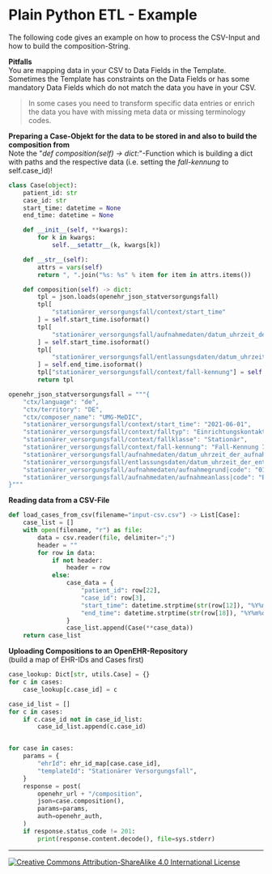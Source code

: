 # Plain Python ETL - Example

The following code gives an example on how to process the CSV-Input and how to build the composition-String.

**Pitfalls**  
You are mapping data in your CSV to Data Fields in the Template. Sometimes the Template has constraints on the Data Fields or has some mandatory Data Fields which do not match the data you have in your CSV. 

> In some cases you need to transform specific data entries or enrich the data you have with missing meta data or missing terminology codes.

**Preparing a Case-Objekt for the data to be stored in and also to build the composition from**  
Note the "_def composition(self) -> dict:_"-Function which is building a dict with paths and the respective data (i.e. setting the _fall-kennung_ to self.case_id)!

```python
class Case(object):
    patient_id: str
    case_id: str
    start_time: datetime = None
    end_time: datetime = None

    def __init__(self, **kwargs):
        for k in kwargs:
            self.__setattr__(k, kwargs[k])

    def __str__(self):
        attrs = vars(self)
        return ", ".join("%s: %s" % item for item in attrs.items())

    def composition(self) -> dict:
        tpl = json.loads(openehr_json_statversorgungsfall)
        tpl[
            "stationärer_versorgungsfall/context/start_time"
        ] = self.start_time.isoformat()
        tpl[
            "stationärer_versorgungsfall/aufnahmedaten/datum_uhrzeit_der_aufnahme"
        ] = self.start_time.isoformat()
        tpl[
            "stationärer_versorgungsfall/entlassungsdaten/datum_uhrzeit_der_entlassung"
        ] = self.end_time.isoformat()
        tpl["stationärer_versorgungsfall/context/fall-kennung"] = self.case_id
        return tpl

openehr_json_statversorgungsfall = """{
    "ctx/language": "de",
    "ctx/territory": "DE",
    "ctx/composer_name": "UMG-MeDIC",
    "stationärer_versorgungsfall/context/start_time": "2021-06-01",
    "stationärer_versorgungsfall/context/falltyp": "Einrichtungskontakt",
    "stationärer_versorgungsfall/context/fallklasse": "Stationär",
    "stationärer_versorgungsfall/context/fall-kennung": "Fall-Kennung 76",
    "stationärer_versorgungsfall/aufnahmedaten/datum_uhrzeit_der_aufnahme": "2021-06-03T11:30:16.658Z",
    "stationärer_versorgungsfall/entlassungsdaten/datum_uhrzeit_der_entlassung": "2021-06-03T11:30:16.658Z",
    "stationärer_versorgungsfall/aufnahmedaten/aufnahmegrund|code": "01",
    "stationärer_versorgungsfall/aufnahmedaten/aufnahmeanlass|code": "E"
}"""

```

**Reading data from a CSV-File**  
```python
def load_cases_from_csv(filename="input-csv.csv") -> List[Case]:
    case_list = []
    with open(filename, "r") as file:
        data = csv.reader(file, delimiter=";")
        header = ""
        for row in data:
            if not header:
                header = row
            else:
                case_data = {
                    "patient_id": row[22],
                    "case_id": row[3],
                    "start_time": datetime.strptime(str(row[12]), "%Y%m%d%H%M"),
                    "end_time": datetime.strptime(str(row[18]), "%Y%m%d%H%M"),
                }
                case_list.append(Case(**case_data))
    return case_list
```

**Uploading Compositions to an OpenEHR-Repository**  
(build a map of EHR-IDs and Cases first)
```python
case_lookup: Dict[str, utils.Case] = {}
for c in cases:
    case_lookup[c.case_id] = c

case_id_list = []
for c in cases:
    if c.case_id not in case_id_list:
        case_id_list.append(c.case_id)


for case in cases:
    params = {
        "ehrId": ehr_id_map[case.case_id],
        "templateId": "Stationärer Versorgungsfall",
    }
    response = post(
        openehr_url + "/composition",
        json=case.composition(),
        params=params,
        auth=openehr_auth,
    )
    if response.status_code != 201:
        print(response.content.decode(), file=sys.stderr)

```

---
[![Creative Commons Attribution-ShareAlike 4.0 International License](https://i.creativecommons.org/l/by-sa/4.0/88x31.png "Creative Commons Attribution-ShareAlike 4.0 International License")](http://creativecommons.org/licenses/by-sa/4.0/)